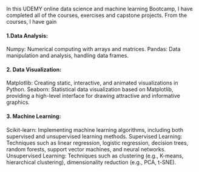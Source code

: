 In this UDEMY online data science and machine learning Bootcamp, I have completed all of the courses, exercises and capstone projects. From the courses, I have gain

#### 1.Data Analysis:
Numpy: Numerical computing with arrays and matrices.
Pandas: Data manipulation and analysis, handling data frames.

#### 2. Data Visualization:
Matplotlib: Creating static, interactive, and animated visualizations in Python.
Seaborn: Statistical data visualization based on Matplotlib, providing a high-level interface for drawing attractive and informative graphics.

#### 3. Machine Learning:
Scikit-learn: Implementing machine learning algorithms, including both supervised and unsupervised learning methods.
Supervised Learning: Techniques such as linear regression, logistic regression, decision trees, random forests, support vector machines, and neural networks.
Unsupervised Learning: Techniques such as clustering (e.g., K-means, hierarchical clustering), dimensionality reduction (e.g., PCA, t-SNE).
